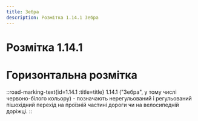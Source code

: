 ```yaml
---
title: Зебра
description: Розмітка 1.14.1 Зебра
---
```

# Розмітка 1.14.1
# Горизонтальна розмітка
::road-marking-text{id=1.14.1 :title=title}
1.14.1 ("Зебра", у тому числі червоно-білого кольору) - позначають нерегульований і регульований пішохідний перехід на проїзній частині дороги чи на велосипедній доріжці.
::